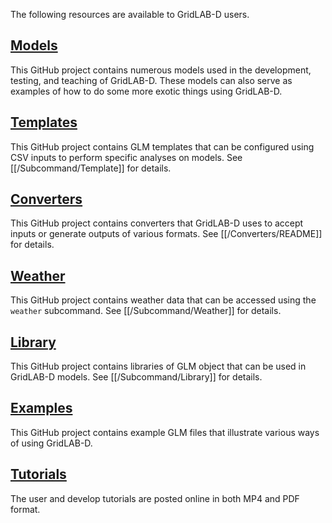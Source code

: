 The following resources are available to GridLAB-D users.

## [Models](https://github.com/hipas/gridlabd-models)

This GitHub project contains numerous models used in the development, testing, and teaching of GridLAB-D. These models can also serve as examples of how to do some more exotic things using GridLAB-D.

## [Templates](https://github.com/hipas/gridlabd-templates)

This GitHub project contains GLM templates that can be configured using CSV inputs to perform specific analyses on models. See [[/Subcommand/Template]] for details.

## [Converters](https://github.com/hipas/gridlabd-converters)

This GitHub project contains converters that GridLAB-D uses to accept inputs or generate outputs of various formats. See [[/Converters/README]] for details.

## [Weather](https://github.com/hipas/gridlabd-weather)

This GitHub project contains weather data that can be accessed using the `weather` subcommand. See [[/Subcommand/Weather]] for details.

## [Library](https://github.com/hipas/gridlabd-library)

This GitHub project contains libraries of GLM object that can be used in GridLAB-D models. See [[/Subcommand/Library]] for details.

## [Examples](https://github.com/hipas/gridlabd-examples)

This GitHub project contains example GLM files that illustrate various ways of using GridLAB-D.

## [Tutorials](https://tutorials.gridlabd.us/index.html)

The user and develop tutorials are posted online in both MP4 and PDF format.
